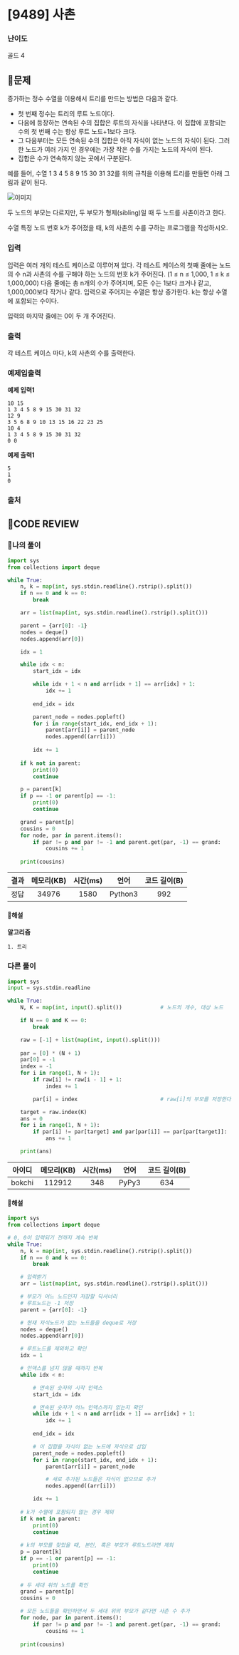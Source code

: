 # [9489] 사촌

### **난이도**
골드 4
## **📝문제**
증가하는 정수 수열을 이용해서 트리를 만드는 방법은 다음과 같다.

- 첫 번째 정수는 트리의 루트 노드이다.
- 다음에 등장하는 연속된 수의 집합은 루트의 자식을 나타낸다. 이 집합에 포함되는 수의 첫 번째 수는 항상 루트 노드+1보다 크다.
- 그 다음부터는 모든 연속된 수의 집합은 아직 자식이 없는 노드의 자식이 된다. 그러한 노드가 여러 가지 인 경우에는 가장 작은 수를 가지는 노드의 자식이 된다.
- 집합은 수가 연속하지 않는 곳에서 구분된다.

예를 들어, 수열 1 3 4 5 8 9 15 30 31 32를 위의 규칙을 이용해 트리를 만들면 아래 그림과 같이 된다.

![이미지](https://www.acmicpc.net/upload/images/cc.png)

두 노드의 부모는 다르지만, 두 부모가 형제(sibling)일 때 두 노드를 사촌이라고 한다.

수열 특정 노드 번호 k가 주어졌을 때, k의 사촌의 수를 구하는 프로그램을 작성하시오.
### **입력**
입력은 여러 개의 테스트 케이스로 이루어져 있다. 각 테스트 케이스의 첫째 줄에는 노드의 수 n과 사촌의 수를 구해야 하는 노드의 번호 k가 주어진다. (1 ≤ n ≤ 1,000, 1 ≤ k ≤ 1,000,000) 다음 줄에는 총 n개의 수가 주어지며, 모든 수는 1보다 크거나 같고, 1,000,000보다 작거나 같다. 입력으로 주어지는 수열은 항상 증가한다. k는 항상 수열에 포함되는 수이다.

입력의 마지막 줄에는 0이 두 개 주어진다.
### **출력**
각 테스트 케이스 마다, k의 사촌의 수를 출력한다.
### **예제입출력**

**예제 입력1**

```
10 15
1 3 4 5 8 9 15 30 31 32
12 9
3 5 6 8 9 10 13 15 16 22 23 25
10 4
1 3 4 5 8 9 15 30 31 32
0 0
```

**예제 출력1**

```
5
1
0
```

### **출처**

## **🧐CODE REVIEW**

### **🧾나의 풀이**

```python
import sys
from collections import deque

while True:
    n, k = map(int, sys.stdin.readline().rstrip().split())
    if n == 0 and k == 0:
        break

    arr = list(map(int, sys.stdin.readline().rstrip().split()))

    parent = {arr[0]: -1}
    nodes = deque()
    nodes.append(arr[0])

    idx = 1

    while idx < n:
        start_idx = idx

        while idx + 1 < n and arr[idx + 1] == arr[idx] + 1:
            idx += 1
        
        end_idx = idx

        parent_node = nodes.popleft()
        for i in range(start_idx, end_idx + 1):
            parent[arr[i]] = parent_node
            nodes.append((arr[i]))
        
        idx += 1
    
    if k not in parent:
        print(0)
        continue

    p = parent[k]
    if p == -1 or parent[p] == -1:
        print(0)
        continue

    grand = parent[p]
    cousins = 0
    for node, par in parent.items():
        if par != p and par != -1 and parent.get(par, -1) == grand:
            cousins += 1
    
    print(cousins)
```

결과	| 메모리(KB) |	시간(ms) |	언어 |	코드 길이(B)
:----:|:-----:|:-----:|:-----:|:--------:
정답|34976|1580|Python3|992
#### **📝해설**

**알고리즘**
```
1. 트리
```

### **다른 풀이**

```python
import sys
input = sys.stdin.readline

while True:
    N, K = map(int, input().split())            # 노드의 개수, 대상 노드

    if N == 0 and K == 0:
        break

    raw = [-1] + list(map(int, input().split()))
    
    par = [0] * (N + 1)
    par[0] = -1
    index = -1
    for i in range(1, N + 1):
        if raw[i] != raw[i - 1] + 1:
            index += 1

        par[i] = index                          # raw[i]의 부모를 저장한다.

    target = raw.index(K)
    ans = 0
    for i in range(1, N + 1):
        if par[i] != par[target] and par[par[i]] == par[par[target]]:
            ans += 1

    print(ans)
```

아이디 | 메모리(KB) |	시간(ms) |	언어 |	코드 길이(B) 
:-----:|:-----:|:-----:|:----:|:--------:
bokchi|112912|348|PyPy3|634
#### **📝해설**

```python
import sys
from collections import deque

# 0, 0이 입력되기 전까지 계속 반복
while True:
    n, k = map(int, sys.stdin.readline().rstrip().split())
    if n == 0 and k == 0:
        break

    # 입력받기
    arr = list(map(int, sys.stdin.readline().rstrip().split()))

    # 부모가 어느 노드인지 저장할 딕셔너리
    # 루트노드는 -1 저장
    parent = {arr[0]: -1}

    # 현재 자식노드가 없는 노드들을 deque로 저장
    nodes = deque()
    nodes.append(arr[0])

    # 루트노드를 제외하고 확인
    idx = 1

    # 인덱스를 넘지 않을 때까지 반복
    while idx < n:

        # 연속된 숫자의 시작 인덱스
        start_idx = idx

        # 연속된 숫자가 어느 인덱스까지 있는지 확인
        while idx + 1 < n and arr[idx + 1] == arr[idx] + 1:
            idx += 1
        
        end_idx = idx

        # 이 집합을 자식이 없는 노드에 자식으로 삽입
        parent_node = nodes.popleft()
        for i in range(start_idx, end_idx + 1):
            parent[arr[i]] = parent_node

            # 새로 추가된 노드들은 자식이 없으므로 추가
            nodes.append((arr[i]))

        idx += 1
    
    # k가 수열에 포함되지 않는 경우 제외
    if k not in parent:
        print(0)
        continue
    
    # k의 부모를 찾았을 때, 본인, 혹은 부모가 루트노드라면 제외
    p = parent[k]
    if p == -1 or parent[p] == -1:
        print(0)
        continue
    
    # 두 세대 위의 노드를 확인
    grand = parent[p]
    cousins = 0

    # 모든 노드들을 확인하면서 두 세대 위의 부모가 같다면 사촌 수 추가
    for node, par in parent.items():
        if par != p and par != -1 and parent.get(par, -1) == grand:
            cousins += 1
    
    print(cousins)
```